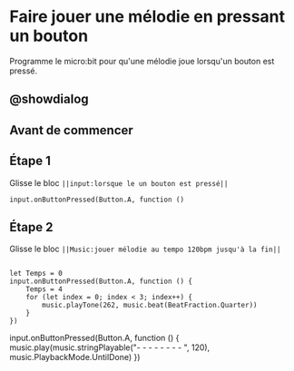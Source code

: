 # Faire jouer une mélodie en pressant un bouton
Programme le micro:bit pour qu'une mélodie joue lorsqu'un bouton est pressé.


## @showdialog
## Avant de commencer

## Étape 1
Glisse le bloc ``||input:lorsque le un bouton est pressé||``
 ```blocks
input.onButtonPressed(Button.A, function ()

```
## Étape 2
Glisse le bloc ``||Music:jouer mélodie au tempo 120bpm jusqu'à la fin||``

```blocks

let Temps = 0
input.onButtonPressed(Button.A, function () {
    Temps = 4
    for (let index = 0; index < 3; index++) {
        music.playTone(262, music.beat(BeatFraction.Quarter))
    }
})

```

 input.onButtonPressed(Button.A, function () {
    music.play(music.stringPlayable("- - - - - - - - ", 120), music.PlaybackMode.UntilDone)
})